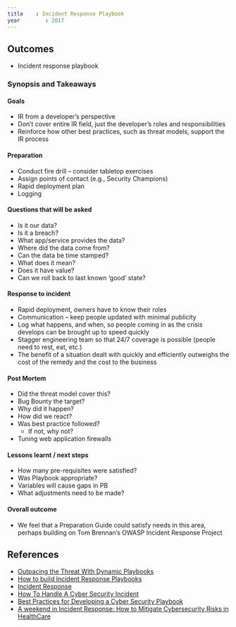 ```yaml
---
title    : Incident Response Playbook
year		: 2017
---
```


## Outcomes

- Incident response playbook

### Synopsis and Takeaways

#### Goals
- IR from a developer’s perspective
- Don’t cover entire IR field, just the developer’s roles and responsibilities
- Reinforce how other best practices, such as threat models, support the IR process

#### Preparation
- Conduct fire drill – consider tabletop exercises
- Assign points of contact (e.g., Security Champions)
- Rapid deployment plan
- Logging

#### Questions that will be asked
- Is it our data?
- Is it a breach?
- What app/service provides the data?
- Where did the data come from?
- Can the data be time stamped?
- What does it mean?
- Does it have value?
- Can we roll back to last known ‘good’ state?

#### Response to incident
- Rapid deployment, owners have to know their roles
- Communication – keep people updated with minimal publicity
- Log what happens, and when, so people coming in as the crisis develops can be brought up to speed quickly
- Stagger engineering team so that 24/7 coverage is possible (people need to rest, eat, etc.)
- The benefit of a situation dealt with quickly and efficiently outweighs the cost of the remedy and the cost to the business

#### Post Mortem
- Did the threat model cover this?
- Bug Bounty the target?
- Why did it happen?
- How did we react?
- Was best practice followed?
  - If not, why not?
- Tuning web application firewalls

#### Lessons learnt / next steps
- How many pre-requisites were satisfied?
- Was Playbook appropriate?
- Variables will cause gaps in PB
- What adjustments need to be made?

#### Overall outcome
- We feel that a Preparation Guide could satisfy needs in this area, perhaps building on Tom Brennan’s OWASP Incident Response Project

## References

 - [Outpacing the Threat With Dynamic Playbooks](https://securityintelligence.com/news/outpacing-the-threat-with-dynamic-playbooks/)
 - [How to build Incident Response Playbooks](https://www.demisto.com/how-to-build-incident-response-playbooks/)
 - [Incident Response](http://www.cst.ucf.edu/about/information-security-office/incident-response/)
 - [How To Handle A Cyber Security Incident](http://www.huffingtonpost.co.uk/paul-rose/crisis-management-how-to-_b_14143266.html)
 - [Best Practices for Developing a Cyber Security Playbook](https://www.cnsgroup.co.uk/media-hub/news/news-article/2017/05/02/whitepaper-best-practices-for-developing-a-cyber-security-playbook)
 - [A weekend in Incident Response: How to Mitigate Cybersecurity Risks in HealthCare](https://www.linkedin.com/pulse/weekend-incident-response-how-mitigate-cybersecurity-risks-forte)
